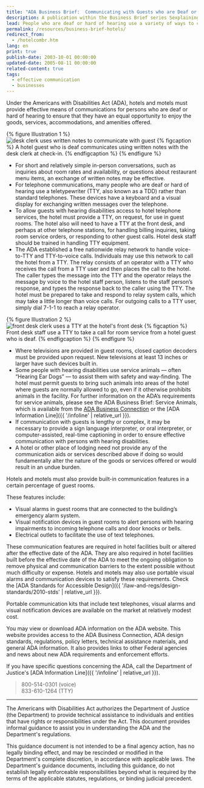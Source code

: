 ```yaml
---
title: "ADA Business Brief:  Communicating with Guests who are Deaf or Hard of Hearing in Hotels, Motels, and Other Places of Transient Lodging"
description: A publication within the Business Brief series Sexplaining specific ADA issues that are designed to be printed and distributed to hotel employees.
lead: People who are deaf or hard of hearing use a variety of ways to communicate. Some rely on sign language interpreters or assistive listening devices; some rely primarily on written messages. Many can speak but are not able to hear words spoken by others. The method of communication and the services or aids hotel staff must provide will vary depending upon the abilities of the guest and on the complexity and nature of the communications that are required.
permalink: /resources/business-brief-hotels/
redirect_from:
  - /hotelcombr.htm
lang: en
print: true
publish-date: 2003-10-01 00:00:00
updated-date: 2005-08-11 00:00:00
related-content: true
tags:
  - effective communication
  - businesses
---
```

Under the Americans with Disabilities Act (ADA), hotels and motels must provide effective means of communications for persons who are deaf or hard of hearing to ensure that they have an equal opportunity to enjoy the goods, services, accommodations, and amenities offered.

{% figure Illustration 1 %}
<img src="{{ '/assets/images/project-images/notecheckin.gif' | relative_url }}" alt="desk clerk uses written notes to communicate with guest" />
{% figcaption %}
A hotel guest who is deaf communicates using written notes with the desk clerk at check-in.
{% endfigcaption %}
{% endfigure %}

- For short and relatively simple in-person conversations, such as inquiries about room rates and availability, or questions about restaurant menu items, an exchange of written notes may be effective.
- For telephone communications, many people who are deaf or hard of hearing use a teletypewriter (TTY, also known as a TDD) rather than standard telephones. These devices have a keyboard and a visual display for exchanging written messages over the telephone.
- To allow guests with hearing disabilities access to hotel telephone services, the hotel must provide a TTY, on request, for use in guest rooms. The hotel also will need to have a TTY at the front desk, and perhaps at other telephone stations, for handling billing inquiries, taking room service orders, or responding to other guest calls. Hotel desk staff should be trained in handling TTY equipment.
- The ADA established a free nationwide relay network to handle voice-to-TTY and TTY-to-voice calls. Individuals may use this network to call the hotel from a TTY. The relay consists of an operator with a TTY who receives the call from a TTY user and then places the call to the hotel. The caller types the message into the TTY and the operator relays the message by voice to the hotel staff person, listens to the staff person’s response, and types the response back to the caller using the TTY. The hotel must be prepared to take and respond to relay system calls, which may take a little longer than voice calls. For outgoing calls to a TTY user, simply dial 7-1-1 to reach a relay operator.

{% figure Illustration 2 %}
<img src="{{ '/assets/images/project-images/frontdesktty.gif' | relative_url }}" alt="front desk clerk uses a TTY at the hotel's front desk" />
{% figcaption %}
Front desk staff use a TTY to take a call for room service from a hotel guest who is deaf.
{% endfigcaption %}
{% endfigure %}

- Where televisions are provided in guest rooms, closed caption decoders must be provided upon request. New televisions at least 13 inches or larger have such devices built in.
- Some people with hearing disabilities use service animals — often “Hearing Ear Dogs” — to assist them with safety and way-finding. The hotel must permit guests to bring such animals into areas of the hotel where guests are normally allowed to go, even if it otherwise prohibits animals in the facility. For further information on the ADA’s requirements for service animals, please see the ADA Business Brief: Service Animals, which is available from the [ADA Business Connection](https://archive.ada.gov/ta_titleiii.html#bc) or the [ADA Information Line]({{ '/infoline' | relative_url }}).
- If communication with guests is lengthy or complex, it may be necessary to provide a sign language interpreter, or oral interpreter, or computer-assisted, real-time captioning in order to ensure effective communication with persons with hearing disabilities.
- A hotel or other place of lodging need not provide any of the communication aids or services described above if doing so would fundamentally alter the nature of the goods or services offered or would result in an undue burden.

Hotels and motels must also provide built-in communication features in a certain percentage of guest rooms.

These features include:

- Visual alarms in guest rooms that are connected to the building’s emergency alarm system.
- Visual notification devices in guest rooms to alert persons with hearing impairments to incoming telephone calls and door knocks or bells.
- Electrical outlets to facilitate the use of text telephones.

These communication features are required in hotel facilities built or altered after the effective date of the ADA. They are also required in hotel facilities built before the effective date of the ADA to meet the ongoing obligation to remove physical and communication barriers to the extent possible without much difficulty or expense. Hotels and motels may also use portable visual alarms and communication devices to satisfy these requirements. Check the [ADA Standards for Accessible Design]({{ '/law-and-regs/design-standards/2010-stds' | relative_url }}).

Portable communication kits that include text telephones, visual alarms and visual notification devices are available on the market at relatively modest cost.

You may view or download ADA information on the ADA website. This website provides access to the ADA Business Connection, ADA design standards, regulations, policy letters, technical assistance materials, and general ADA information. It also provides links to other Federal agencies and news about new ADA requirements and enforcement efforts.

If you have specific questions concerning the ADA, call the Department of Justice's [ADA Information Line]({{ '/infoline' | relative_url }}).
>800-514-0301 (voice)<br>
833-610-1264 (TTY)

<hr>
The Americans with Disabilities Act authorizes the Department of Justice (the Department) to provide technical assistance to individuals and entities that have rights or responsibilities under the Act. This document provides informal guidance to assist you in understanding the ADA and the Department's regulations.

This guidance document is not intended to be a final agency action, has no legally binding effect, and may be rescinded or modified in the Department's complete discretion, in accordance with applicable laws. The Department's guidance documents, including this guidance, do not establish legally enforceable responsibilities beyond what is required by the terms of the applicable statutes, regulations, or binding judicial precedent.



